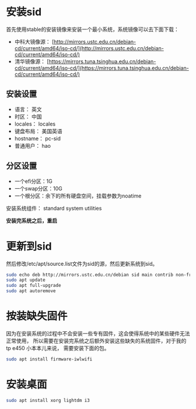 # 安装sid
首先使用stable的安装镜像来安装一个最小系统，系统镜像可以去下面下载：

- 中科大镜像源： [http://mirrors.ustc.edu.cn/debian-cd/current/amd64/iso-cd/](http://mirrors.ustc.edu.cn/debian-cd/current/amd64/iso-cd/)
- 清华镜像源： [https://mirrors.tuna.tsinghua.edu.cn/debian-cd/current/amd64/iso-cd/](https://mirrors.tuna.tsinghua.edu.cn/debian-cd/current/amd64/iso-cd/)

## 安装设置
- 语言： 英文
- 时区： 中国
- locales： locales
- 键盘布局： 美国英语
- hostname： pc-sid  
- 普通用户： hao

## 分区设置
- 一个efi分区：1G
- 一个swap分区：10G
- 一个根分区：余下的所有硬盘空间，挂载参数为noatime

安装系统组件： standard system utilities

**安装完系统之后，重启**

# 更新到sid
然后修改/etc/apt/source.list文件为sid的源，然后更新系统到sid。

```bash
sudo echo deb http://mirrors.ustc.edu.cn/debian sid main contrib non-free > /etc/apt/sources.list
sudo apt update
sudo apt full-upgrade
sudo apt autoremove
```

# 按装缺失固件
因为在安装系统的过程中不会安装一些专有固件，这会使得系统中的某些硬件无法正常使用，
所以需要在安装完系统之后额外安装这些缺失的系统固件，对于我的 tp e450 小本本儿来说，
需要安装下面的包。

```bash
sudo apt install firmware-iwlwifi
```

# 安装桌面

```sh
sudo apt install xorg lightdm i3
```